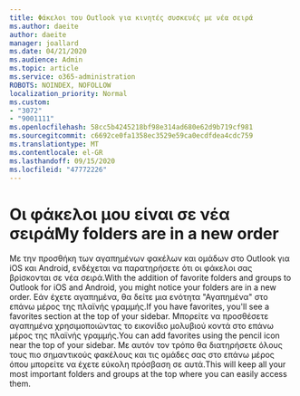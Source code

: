 ```yaml
---
title: Φάκελοι του Outlook για κινητές συσκευές με νέα σειρά
ms.author: daeite
author: daeite
manager: joallard
ms.date: 04/21/2020
ms.audience: Admin
ms.topic: article
ms.service: o365-administration
ROBOTS: NOINDEX, NOFOLLOW
localization_priority: Normal
ms.custom:
- "3072"
- "9001111"
ms.openlocfilehash: 58cc5b4245218bf98e314ad680e62d9b719cf981
ms.sourcegitcommit: c6692ce0fa1358ec3529e59ca0ecdfdea4cdc759
ms.translationtype: MT
ms.contentlocale: el-GR
ms.lasthandoff: 09/15/2020
ms.locfileid: "47772226"
---
```

# <a name="my-folders-are-in-a-new-order"></a><span data-ttu-id="43570-102">Οι φάκελοι μου είναι σε νέα σειρά</span><span class="sxs-lookup"><span data-stu-id="43570-102">My folders are in a new order</span></span>

<span data-ttu-id="43570-103">Με την προσθήκη των αγαπημένων φακέλων και ομάδων στο Outlook για iOS και Android, ενδέχεται να παρατηρήσετε ότι οι φάκελοι σας βρίσκονται σε νέα σειρά.</span><span class="sxs-lookup"><span data-stu-id="43570-103">With the addition of favorite folders and groups to Outlook for iOS and Android, you might notice your folders are in a new order.</span></span> <span data-ttu-id="43570-104">Εάν έχετε αγαπημένα, θα δείτε μια ενότητα "Αγαπημένα" στο επάνω μέρος της πλαϊνής γραμμής.</span><span class="sxs-lookup"><span data-stu-id="43570-104">If you have favorites, you'll see a favorites section at the top of your sidebar.</span></span> <span data-ttu-id="43570-105">Μπορείτε να προσθέσετε αγαπημένα χρησιμοποιώντας το εικονίδιο μολυβιού κοντά στο επάνω μέρος της πλαϊνής γραμμής.</span><span class="sxs-lookup"><span data-stu-id="43570-105">You can add favorites using the pencil icon near the top of your sidebar.</span></span> <span data-ttu-id="43570-106">Με αυτόν τον τρόπο θα διατηρήσετε όλους τους πιο σημαντικούς φακέλους και τις ομάδες σας στο επάνω μέρος όπου μπορείτε να έχετε εύκολη πρόσβαση σε αυτά.</span><span class="sxs-lookup"><span data-stu-id="43570-106">This will keep all your most important folders and groups at the top where you can easily access them.</span></span>